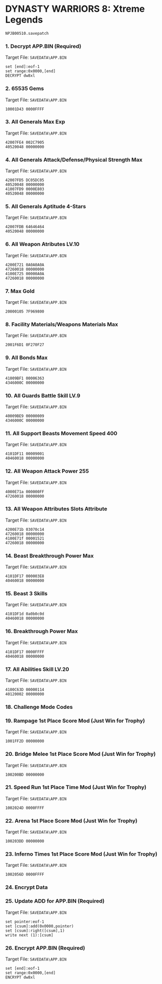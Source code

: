 #  DYNASTY WARRIORS 8: Xtreme Legends 

`NPJB00510.savepatch`

### 1. Decrypt APP.BIN (Required)

Target File: `SAVEDATA\APP.BIN`

```
set [end]:eof-1
set range:0x0000,[end]
DECRYPT dw8xl
```

### 2. 65535 Gems

Target File: `SAVEDATA\APP.BIN`

```
10001D43 0000FFFF
```

### 3. All Generals Max Exp

Target File: `SAVEDATA\APP.BIN`

```
42007FE4 002C7905
40520048 00000000
```

### 4. All Generals Attack/Defense/Physical Strength Max

Target File: `SAVEDATA\APP.BIN`

```
42007FD5 DC05DC05
40520048 00000000
41007FD9 0000E803
40520048 00000000
```

### 5. All Generals Aptitude 4-Stars

Target File: `SAVEDATA\APP.BIN`

```
42007FDB 64646464
40520048 00000000
```

### 6. All Weapon Atributes LV.10

Target File: `SAVEDATA\APP.BIN`

```
4200E721 0A0A0A0A
47260018 00000000
4100E725 00000A0A
47260018 00000000
```

### 7. Max Gold

Target File: `SAVEDATA\APP.BIN`

```
20000105 7F969800
```

### 8. Facility Materials/Weapons Materials Max

Target File: `SAVEDATA\APP.BIN`

```
2001F6D1 0F270F27
```

### 9. All Bonds Max

Target File: `SAVEDATA\APP.BIN`

```
41009BF1 00006363
4346000C 00000000
```

### 10. All Guards Battle Skill LV.9

Target File: `SAVEDATA\APP.BIN`

```
40009BE9 00000009
4346000C 00000000
```

### 11. All Support Beasts Movement Speed 400

Target File: `SAVEDATA\APP.BIN`

```
4101DF11 00009001
40460018 00000000
```

### 12. All Weapon Attack Power 255

Target File: `SAVEDATA\APP.BIN`

```
4000E71a 000000FF
47260018 00000000
```

### 13. All Weapon Attributes Slots Attribute

Target File: `SAVEDATA\APP.BIN`

```
4200E71b 03070c14
47260018 00000000
4100E71f 00001521
47260018 00000000
```

### 14. Beast Breakthrough Power Max

Target File: `SAVEDATA\APP.BIN`

```
4101DF17 000003E8
40460018 00000000
```

### 15. Beast 3 Skills

Target File: `SAVEDATA\APP.BIN`

```
4101DF1d 0a0b0c0d
40460018 00000000
```

### 16. Breakthrough Power Max

Target File: `SAVEDATA\APP.BIN`

```
4101DF17 0000FFFF
40460018 00000000
```

### 17. All Abilities Skill LV.20

Target File: `SAVEDATA\APP.BIN`

```
4100C63D 00000114
40120002 00000000
```

### 18. Challenge Mode Codes
### 19. Rampage 1st Place Score Mod (Just Win for Trophy)

Target File: `SAVEDATA\APP.BIN`

```
1001FF2D 00000000
```

### 20. Bridge Melee 1st Place Score Mod (Just Win for Trophy)

Target File: `SAVEDATA\APP.BIN`

```
100200BD 00000000
```

### 21. Speed Run 1st Place Time Mod (Just Win for Trophy)

Target File: `SAVEDATA\APP.BIN`

```
1002024D 0000FFFF
```

### 22. Arena 1st Place Score Mod (Just Win for Trophy)

Target File: `SAVEDATA\APP.BIN`

```
100203DD 00000000
```

### 23. Inferno Times 1st Place Score Mod (Just Win for Trophy)

Target File: `SAVEDATA\APP.BIN`

```
1002056D 0000FFFF
```

### 24. Encrypt Data
### 25. Update ADD for APP.BIN (Required)

Target File: `SAVEDATA\APP.BIN`

```
set pointer:eof-1
set [csum]:add(0x0000,pointer)
set [csum]:right([csum],1)
write next (1):[csum]
```

### 26. Encrypt APP.BIN (Required)

Target File: `SAVEDATA\APP.BIN`

```
set [end]:eof-1
set range:0x0000,[end]
ENCRYPT dw8xl
```

